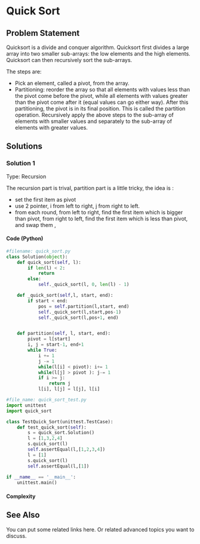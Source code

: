 # Quick Sort

## Problem Statement
Quicksort is a divide and conquer algorithm. Quicksort first divides a large array into two smaller sub-arrays: the low elements and the high elements. Quicksort can then recursively sort the sub-arrays.

The steps are:
 - Pick an element, called a pivot, from the array.
 - Partitioning: reorder the array so that all elements with values less than the pivot come before the pivot, while all elements with values greater than the pivot come after it (equal values can go either way). After this partitioning, the pivot is in its final position. This is called the partition operation.
Recursively apply the above steps to the sub-array of elements with smaller values and separately to the sub-array of elements with greater values.


## Solutions


### Solution 1
Type: Recursion

The recursion part is trival, partition part is a little tricky, the idea is :
  - set the first item as pivot
  - use 2 pointer, i from left to right, j from right to left.
  - from each round, from left to right, find the first item which is bigger than pivot, from right to left, find the first item which is less than pivot, and swap them ,
  
#### Code (Python)


```python
#filename: quick_sort.py 
class Solution(object):
    def quick_sort(self, l):
        if len(l) < 2:
            return
        else:
            self._quick_sort(l, 0, len(l) - 1)

    def _quick_sort(self,l, start, end):
        if start < end:
            pos = self.partition(l,start, end)
            self._quick_sort(l,start,pos-1)
            self._quick_sort(l,pos+1, end)


    def partition(self, l, start, end):
        pivot = l[start]
        i, j = start-1, end+1
        while True:
            i += 1
            j -= 1
            while(l[i] < pivot): i+= 1
            while(l[j] > pivot ): j-= 1
            if i >= j: 
                return j
            l[i], l[j] = l[j], l[i]
```

```python
#file_name: quick_sort_test.py
import unittest
import quick_sort

class TestQuick_Sort(unittest.TestCase):
    def test_quick_sort(self):
        s = quick_sort.Solution()
        l = [1,3,2,4]
        s.quick_sort(l)
        self.assertEqual(l,[1,2,3,4])
        l = [1]
        s.quick_sort(l)
        self.assertEqual(l,[1])
        
if __name__ == '__main__':
    unittest.main()

```

#### Complexity

## See Also
You can put some related links here.
Or related advanced topics you want to discuss.

